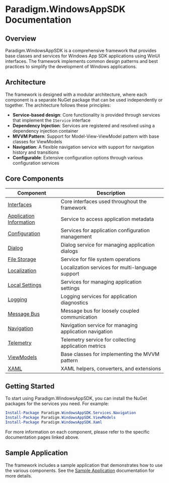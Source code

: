 # Paradigm.WindowsAppSDK Documentation

## Overview

Paradigm.WindowsAppSDK is a comprehensive framework that provides base classes and services for Windows App SDK applications using WinUI interfaces. The framework implements common design patterns and best practices to simplify the development of Windows applications.

## Architecture

The framework is designed with a modular architecture, where each component is a separate NuGet package that can be used independently or together. The architecture follows these principles:

- **Service-based design**: Core functionality is provided through services that implement the `IService` interface
- **Dependency Injection**: Services are registered and resolved using a dependency injection container
- **MVVM Pattern**: Support for Model-View-ViewModel pattern with base classes for ViewModels
- **Navigation**: A flexible navigation service with support for navigation history and transitions
- **Configurable**: Extensive configuration options through various configuration services

## Core Components

| Component | Description |
|-----------|-------------|
| [Interfaces](interfaces.md) | Core interfaces used throughout the framework |
| [Application Information](application-information.md) | Service to access application metadata |
| [Configuration](configuration.md) | Services for application configuration management |
| [Dialog](dialog.md) | Dialog service for managing application dialogs |
| [File Storage](file-storage.md) | Service for file system operations |
| [Localization](localization.md) | Localization services for multi-language support |
| [Local Settings](local-settings.md) | Services for managing application settings |
| [Logging](logging.md) | Logging services for application diagnostics |
| [Message Bus](message-bus.md) | Message bus for loosely coupled communication |
| [Navigation](navigation.md) | Navigation service for managing application navigation |
| [Telemetry](telemetry.md) | Telemetry service for collecting application metrics |
| [ViewModels](viewmodels.md) | Base classes for implementing the MVVM pattern |
| [XAML](xaml.md) | XAML helpers, converters, and extensions |

## Getting Started

To start using Paradigm.WindowsAppSDK, you can install the NuGet packages for the services you need. For example:

```powershell
Install-Package Paradigm.WindowsAppSDK.Services.Navigation
Install-Package Paradigm.WindowsAppSDK.ViewModels
Install-Package Paradigm.WindowsAppSDK.Xaml
```

For more information on each component, please refer to the specific documentation pages linked above.

## Sample Application

The framework includes a sample application that demonstrates how to use the various components. See the [Sample Application](sample-application.md) documentation for more details. 
